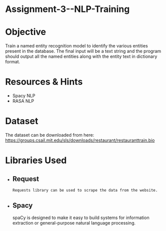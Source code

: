 # Assignment-3--NLP-Training

# Objective
Train a named entity recognition model to identify the various entities present in the database. The final input will be a text string and the program should output all the named entities along with the entity text in dictionary format.

# Resources & Hints
  * Spacy NLP
  * RASA NLP

# Dataset 
  The dataset can be downloaded from here:
  https://groups.csail.mit.edu/sls/downloads/restaurant/restauranttrain.bio

# Libraries Used
* ##  Request
      Requests library can be used to scrape the data from the website.
      
* ## Spacy
     spaCy is designed to make it easy to build systems for information extraction or general-purpose natural language processing.
